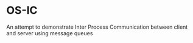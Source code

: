 # OS-IC
An attempt to demonstrate Inter Process Communication between client and server using message queues

